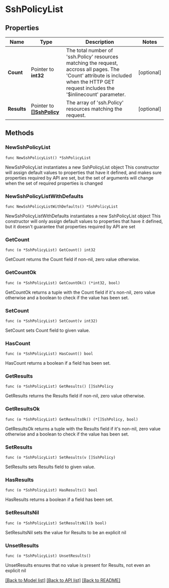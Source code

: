 # SshPolicyList

## Properties

Name | Type | Description | Notes
------------ | ------------- | ------------- | -------------
**Count** | Pointer to **int32** | The total number of &#39;ssh.Policy&#39; resources matching the request, accross all pages. The &#39;Count&#39; attribute is included when the HTTP GET request includes the &#39;$inlinecount&#39; parameter. | [optional] 
**Results** | Pointer to [**[]SshPolicy**](SshPolicy.md) | The array of &#39;ssh.Policy&#39; resources matching the request. | [optional] 

## Methods

### NewSshPolicyList

`func NewSshPolicyList() *SshPolicyList`

NewSshPolicyList instantiates a new SshPolicyList object
This constructor will assign default values to properties that have it defined,
and makes sure properties required by API are set, but the set of arguments
will change when the set of required properties is changed

### NewSshPolicyListWithDefaults

`func NewSshPolicyListWithDefaults() *SshPolicyList`

NewSshPolicyListWithDefaults instantiates a new SshPolicyList object
This constructor will only assign default values to properties that have it defined,
but it doesn't guarantee that properties required by API are set

### GetCount

`func (o *SshPolicyList) GetCount() int32`

GetCount returns the Count field if non-nil, zero value otherwise.

### GetCountOk

`func (o *SshPolicyList) GetCountOk() (*int32, bool)`

GetCountOk returns a tuple with the Count field if it's non-nil, zero value otherwise
and a boolean to check if the value has been set.

### SetCount

`func (o *SshPolicyList) SetCount(v int32)`

SetCount sets Count field to given value.

### HasCount

`func (o *SshPolicyList) HasCount() bool`

HasCount returns a boolean if a field has been set.

### GetResults

`func (o *SshPolicyList) GetResults() []SshPolicy`

GetResults returns the Results field if non-nil, zero value otherwise.

### GetResultsOk

`func (o *SshPolicyList) GetResultsOk() (*[]SshPolicy, bool)`

GetResultsOk returns a tuple with the Results field if it's non-nil, zero value otherwise
and a boolean to check if the value has been set.

### SetResults

`func (o *SshPolicyList) SetResults(v []SshPolicy)`

SetResults sets Results field to given value.

### HasResults

`func (o *SshPolicyList) HasResults() bool`

HasResults returns a boolean if a field has been set.

### SetResultsNil

`func (o *SshPolicyList) SetResultsNil(b bool)`

 SetResultsNil sets the value for Results to be an explicit nil

### UnsetResults
`func (o *SshPolicyList) UnsetResults()`

UnsetResults ensures that no value is present for Results, not even an explicit nil

[[Back to Model list]](../README.md#documentation-for-models) [[Back to API list]](../README.md#documentation-for-api-endpoints) [[Back to README]](../README.md)


